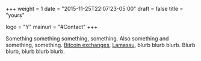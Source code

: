 +++
weight = 1
date = "2015-11-25T22:07:23-05:00"
draft = false
title = "yours"

logo = "Y"
mainurl = "#Contact"
+++

Something something something, something. Also something and something,
something. [Bitcoin exchanges](https://github.com/deginner/bitcoin_exchanges),
[Lamassu](https://github.com/coinapult/lamassu-coinapult), blurb blurb
blurb. Blurb blurb, blurb blurb blurb.
